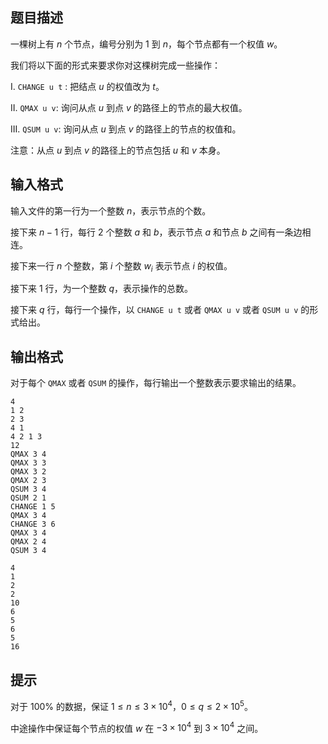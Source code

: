 ## 题目描述
一棵树上有 $n$ 个节点，编号分别为 $1$ 到 $n$，每个节点都有一个权值 $w$。

我们将以下面的形式来要求你对这棵树完成一些操作：

I. `CHANGE u t` : 把结点 $u$ 的权值改为 $t$。

II. `QMAX u v`: 询问从点 $u$ 到点 $v$ 的路径上的节点的最大权值。

III. `QSUM u v`: 询问从点 $u$ 到点 $v$ 的路径上的节点的权值和。

注意：从点 $u$ 到点 $v$ 的路径上的节点包括 $u$ 和 $v$ 本身。
## 输入格式
输入文件的第一行为一个整数 $n$，表示节点的个数。

接下来 $n-1$ 行，每行 $2$ 个整数 $a$ 和 $b$，表示节点 $a$ 和节点 $b$ 之间有一条边相连。

接下来一行 $n$ 个整数，第 $i$ 个整数 $w_i$ 表示节点 $i$ 的权值。

接下来 $1$ 行，为一个整数 $q$，表示操作的总数。

接下来 $q$ 行，每行一个操作，以 `CHANGE u t` 或者 `QMAX u v` 或者 `QSUM u v` 的形式给出。

## 输出格式
对于每个 `QMAX` 或者 `QSUM` 的操作，每行输出一个整数表示要求输出的结果。

```input1
4
1 2
2 3
4 1
4 2 1 3
12
QMAX 3 4
QMAX 3 3
QMAX 3 2
QMAX 2 3
QSUM 3 4
QSUM 2 1
CHANGE 1 5
QMAX 3 4
CHANGE 3 6
QMAX 3 4
QMAX 2 4
QSUM 3 4
```

```output1
4
1
2
2
10
6
5
6
5
16
```
## 提示
对于 $100 \%$ 的数据，保证 $1\le n \le 3\times 10^4$，$0\le q\le 2\times 10^5$。

中途操作中保证每个节点的权值 $w$ 在 $-3\times 10^4$ 到 $3\times 10^4$ 之间。